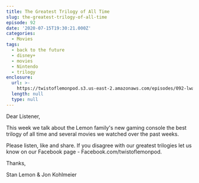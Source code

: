 ```yaml
---
title: The Greatest Trilogy of All Time
slug: the-greatest-trilogy-of-all-time
episode: 92
date: '2020-07-15T19:30:21.000Z'
categories:
  - Movies
tags:
  - back to the future
  - disney+
  - movies
  - Nintendo
  - trilogy
enclosure:
  url: >-
    https://twistoflemonpod.s3.us-east-2.amazonaws.com/episodes/092-lwatol-20200716.mp3
  length: null
  type: null
---
```


Dear Listener,

This week we talk about the Lemon family's new gaming console the best trilogy of all time and several movies we watched over the past weeks.

Please listen, like and share. If you disagree with our greatest trilogies let us know on our Facebook page - Facebook.com/twistoflemonpod.

Thanks,

Stan Lemon & Jon Kohlmeier
